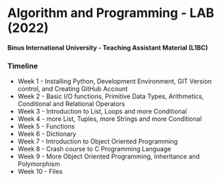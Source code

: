 # Algorithm and Programming - LAB (2022)

**Binus International University - Teaching Assistant Material (L1BC)**

### Timeline

- Week 1 - Installing Python, Development Environment, GIT Version control, and Creating GitHub Account
- Week 2 - Basic I/O functions, Primitive Data Types, Arithmetics, Conditional and Relational Operators
- Week 3 - Introduction to List, Loops and more Conditional
- Week 4 - more List, Tuples, more Strings and more Conditional
- Week 5 - Functions
- Week 6 - Dictionary
- Week 7 - Introduction to Object Oriented Programming
- Week 8 - Crash course to C Programming Language
- Week 9 - More Object Oriented Programming, Inheritance and Polymorphism
- Week 10 - Files
